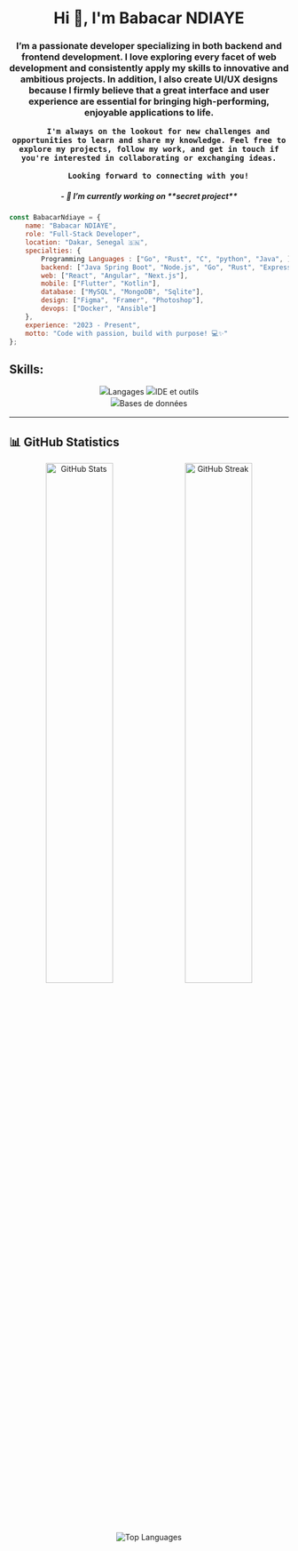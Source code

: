 <h1 align="center">Hi 👋, I'm Babacar NDIAYE </h1>

<div align="center">
    <h3>
        I’m a passionate developer specializing in both backend and frontend development. I love exploring every facet of web development and consistently apply my skills to innovative and ambitious projects. In addition, I also create UI/UX designs because I firmly believe that a great interface and user experience are essential for bringing high-performing, enjoyable applications to life.

        I'm always on the lookout for new challenges and opportunities to learn and share my knowledge. Feel free to explore my projects, follow my work, and get in touch if you're interested in collaborating or exchanging ideas.

        Looking forward to connecting with you!
</h3>
</div>

<div align="center">
    <h5> - 🔭 I’m currently working on **secret project** </h5>
</div>


```javascript
const BabacarNdiaye = {
    name: "Babacar NDIAYE",
    role: "Full-Stack Developer",
    location: "Dakar, Senegal 🇸🇳",
    specialties: {
        Programming Languages : ["Go", "Rust", "C", "python", "Java", ],
        backend: ["Java Spring Boot", "Node.js", "Go", "Rust", "Express.js"],
        web: ["React", "Angular", "Next.js"],
        mobile: ["Flutter", "Kotlin"],
        database: ["MySQL", "MongoDB", "Sqlite"],
        design: ["Figma", "Framer", "Photoshop"],
        devops: ["Docker", "Ansible"]
    },
    experience: "2023 - Present",
    motto: "Code with passion, build with purpose! 💻✨"
};
```

<h2 align="left">Skills:</h2>

<div align="center" style="line-height: 1.5;">
  <!-- Langages -->
  <img src="https://skillicons.dev/icons?i=golang,rust,c,java,python,html,css,javascript,typescript,php,react,express,dart,flutter,node.js,kotlin" alt="Langages" />
  <!-- IDE et outils -->
  <img src="https://skillicons.dev/icons?i=vscode,visualstudio,notion,git,github,gitea,firebase,figma,photoshop,framer,docker,ansible,vagrant" alt="IDE et outils" /><br>
  <!-- Oracle et SQL -->
  <img src="https://skillicons.dev/icons?i=oracle,sql,sqlite,mongoDB,mySQL" alt="Bases de données" />
</div>


---

## 📊 GitHub Statistics

<div align="center">
  <img width="49%" src="https://github-readme-stats.vercel.app/api?username=Baabacar&show_icons=true&theme=tokyonight&hide_border=true&include_all_commits=true&count_private=true" alt="GitHub Stats" />
  <img width="49%" src="https://github-readme-streak-stats.herokuapp.com/?user=Baabacar&theme=tokyonight&hide_border=true" alt="GitHub Streak" />
</div>

<p align="center">
  <img src="https://github-readme-stats.vercel.app/api/top-langs/?username=Baabacar&layout=compact&theme=tokyonight&hide_border=true" alt="Top Languages" />
</p>
